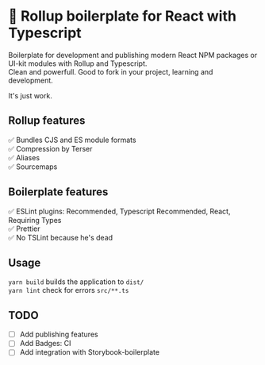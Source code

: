 # 🐣 Rollup boilerplate for React with Typescript

Boilerplate for development and publishing modern React NPM packages or UI-kit modules with Rollup and Typescript.  
Clean and powerfull. Good to fork in your project, learning and development.

It's just work.

## Rollup features

✅ Bundles CJS and ES module formats  
✅ Compression by Terser  
✅ Aliases  
✅ Sourcemaps

## Boilerplate features

✅ ESLint plugins: Recommended, Typescript Recommended, React, Requiring Types  
✅ Prettier  
✅ No TSLint because he's dead

## Usage

`yarn build` builds the application to `dist/`  
`yarn lint` check for errors `src/**.ts`

## TODO

- [ ] Add publishing features
- [ ] Add Badges: CI
- [ ] Add integration with Storybook-boilerplate
